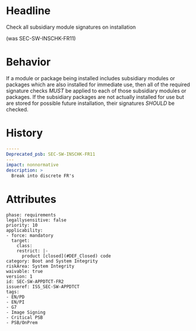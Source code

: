 # Headline 
Check all subsidiary module signatures on installation

(was SEC-SW-INSCHK-FR11)

# Behavior

If a module or package being installed includes subsidiary modules or packages which are also installed for immediate use, then all of the required signature checks _MUST_ be applied to each of those subsidiary modules or packages. If the subsidiary packages are not actually installed for use but are stored for possible future installation, their signatures _SHOULD_ be checked.

# History

```yaml
-----
Deprecated_psb: SEC-SW-INSCHK-FR11
---
impact: nonnormative
description: >
  Break into discrete FR's


```

# Attributes

    phase: requirements
    legallysensitive: false
    priority: 10
    applicability:
    - force: mandatory
      target:
        class: 
        restrict: |-
          product [closed](#DEF_Closed) code
    category: Boot and System Integrity
    riskArea: System Integrity
    waivable: true
    version: 1
    id: SEC-SW-APPDTCT-FR2
    issueref: ISS_SEC-SW-APPDTCT
    tags:
    - EN/PD
    - EN/PI
    - G7
    - Image Signing
    - Critical PSB
    - PSB/OnPrem
